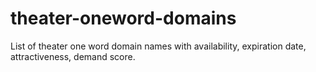 # theater-oneword-domains
List of theater one word domain names with availability, expiration date, attractiveness, demand score.
